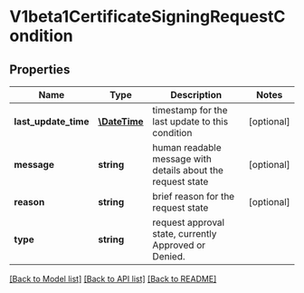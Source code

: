 # V1beta1CertificateSigningRequestCondition

## Properties
Name | Type | Description | Notes
------------ | ------------- | ------------- | -------------
**last_update_time** | [**\DateTime**](\DateTime.md) | timestamp for the last update to this condition | [optional] 
**message** | **string** | human readable message with details about the request state | [optional] 
**reason** | **string** | brief reason for the request state | [optional] 
**type** | **string** | request approval state, currently Approved or Denied. | 

[[Back to Model list]](../README.md#documentation-for-models) [[Back to API list]](../README.md#documentation-for-api-endpoints) [[Back to README]](../README.md)


